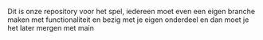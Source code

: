 Dit is onze repository voor het spel, iedereen moet even een eigen branche maken met functionaliteit en bezig met je eigen onderdeel en dan moet je het later mergen met main
